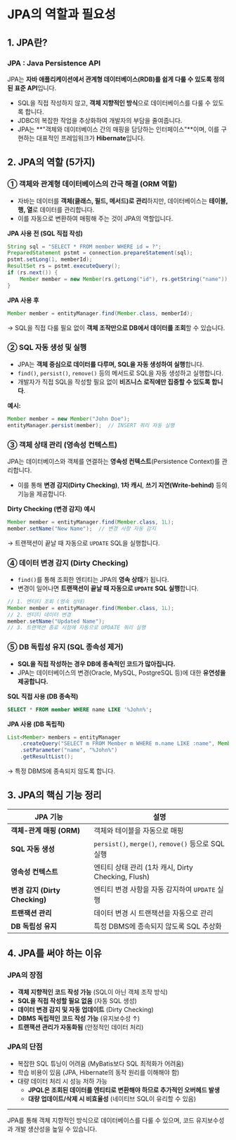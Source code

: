 # JPA의 역할과 필요성

## 1. JPA란?

### **JPA : Java Persistence API**

JPA는 **자바 애플리케이션에서 관계형 데이터베이스(RDB)를 쉽게 다룰 수 있도록 정의된 표준 API**입니다.
- SQL을 직접 작성하지 않고, **객체 지향적인 방식**으로 데이터베이스를 다룰 수 있도록 합니다.
- JDBC의 복잡한 작업을 추상화하여 개발자의 부담을 줄여줍니다.
- JPA는 **"객체와 데이터베이스 간의 매핑을 담당하는 인터페이스"**이며, 이를 구현하는 대표적인 프레임워크가 **Hibernate**입니다.

## 2. JPA의 역할 (5가지)

### ① 객체와 관계형 데이터베이스의 간극 해결 (ORM 역할)

- 자바는 데이터를 **객체(클래스, 필드, 메서드)로 관리**하지만, 데이터베이스는 **테이블, 행, 열**로 데이터를 관리합니다.
- 이를 자동으로 변환하여 매핑해 주는 것이 JPA의 역할입니다.

**JPA 사용 전 (SQL 직접 작성)**
```java
String sql = "SELECT * FROM member WHERE id = ?";
PreparedStatement pstmt = connection.prepareStatement(sql);
pstmt.setLong(1, memberId);
ResultSet rs = pstmt.executeQuery();
if (rs.next()) {
    Member member = new Member(rs.getLong("id"), rs.getString("name"));
}
```

**JPA 사용 후**
```java
Member member = entityManager.find(Member.class, memberId);
```
→ SQL을 직접 다룰 필요 없이 **객체 조작만으로 DB에서 데이터를 조회**할 수 있습니다.

### ② SQL 자동 생성 및 실행

- JPA는 **객체 중심으로 데이터를 다루며, SQL을 자동 생성하여 실행**합니다.
- `find()`, `persist()`, `remove()` 등의 메서드로 SQL을 자동 생성하고 실행합니다.
- 개발자가 직접 SQL을 작성할 필요 없이 **비즈니스 로직에만 집중할 수 있도록 합니다**.

**예시:**
```java
Member member = new Member("John Doe");
entityManager.persist(member);  // INSERT 쿼리 자동 실행
```

### ③ 객체 상태 관리 (영속성 컨텍스트)

JPA는 데이터베이스와 객체를 연결하는 **영속성 컨텍스트**(Persistence Context)를 관리합니다.
- 이를 통해 **변경 감지(Dirty Checking)**, **1차 캐시**, **쓰기 지연(Write-behind)** 등의 기능을 제공합니다.

**Dirty Checking (변경 감지) 예시**
```java
Member member = entityManager.find(Member.class, 1L);
member.setName("New Name");  // 변경 사항 자동 감지
```
→ 트랜잭션이 끝날 때 자동으로 `UPDATE` SQL을 실행합니다.

### ④ 데이터 변경 감지 (Dirty Checking)

- `find()`를 통해 조회한 엔티티는 JPA의 **영속 상태**가 됩니다.
- 변경이 일어나면 **트랜잭션이 끝날 때 자동으로 `UPDATE` SQL 실행**합니다.

```java
// 1. 엔티티 조회 (영속 상태)
Member member = entityManager.find(Member.class, 1L);
// 2. 엔티티 데이터 변경
member.setName("Updated Name");
// 3. 트랜잭션 종료 시점에 자동으로 UPDATE 쿼리 실행
```

### ⑤ DB 독립성 유지 (SQL 종속성 제거)

- **SQL을 직접 작성하는 경우 DB에 종속적인 코드가 많아집니다.**
- JPA는 데이터베이스의 변경(Oracle, MySQL, PostgreSQL 등)에 대한 **유연성을 제공합니다.**

**SQL 직접 사용 (DB 종속적)**
```sql
SELECT * FROM member WHERE name LIKE '%John%';
```

**JPA 사용 (DB 독립적)**
```java
List<Member> members = entityManager
    .createQuery("SELECT m FROM Member m WHERE m.name LIKE :name", Member.class)
    .setParameter("name", "%John%")
    .getResultList();
```
→ 특정 DBMS에 종속되지 않도록 합니다.

## 3. JPA의 핵심 기능 정리

| JPA 기능 | 설명 |
| --- | --- |
| **객체-관계 매핑 (ORM)** | 객체와 테이블을 자동으로 매핑 |
| **SQL 자동 생성** | `persist()`, `merge()`, `remove()` 등으로 SQL 실행 |
| **영속성 컨텍스트** | 엔티티 상태 관리 (1차 캐시, Dirty Checking, Flush) |
| **변경 감지 (Dirty Checking)** | 엔티티 변경 사항을 자동 감지하여 `UPDATE` 실행 |
| **트랜잭션 관리** | 데이터 변경 시 트랜잭션을 자동으로 관리 |
| **DB 독립성 유지** | 특정 DBMS에 종속되지 않도록 SQL 추상화 |

## 4. JPA를 써야 하는 이유

### **JPA의 장점**

- **객체 지향적인 코드 작성 가능** (SQL이 아닌 객체 조작 방식)
- **SQL을 직접 작성할 필요 없음** (자동 SQL 생성)
- **데이터 변경 감지 및 자동 업데이트** (Dirty Checking)
- **DBMS 독립적인 코드 작성 가능** (유지보수성 ↑)
- **트랜잭션 관리가 자동화됨** (안정적인 데이터 처리)

### **JPA의 단점**

- 복잡한 SQL 튜닝이 어려움 (MyBatis보다 SQL 최적화가 어려움)
- 학습 비용이 있음 (JPA, Hibernate의 동작 원리를 이해해야 함)
- 대량 데이터 처리 시 성능 저하 가능
  - **JPQL은 조회된 데이터를 엔티티로 변환해야 하므로 추가적인 오버헤드 발생**
  - **대량 업데이트/삭제 시 비효율성** (네이티브 SQL이 유리할 수 있음)

---

JPA를 통해 객체 지향적인 방식으로 데이터베이스를 다룰 수 있으며, 코드 유지보수성과 개발 생산성을 높일 수 있습니다.
